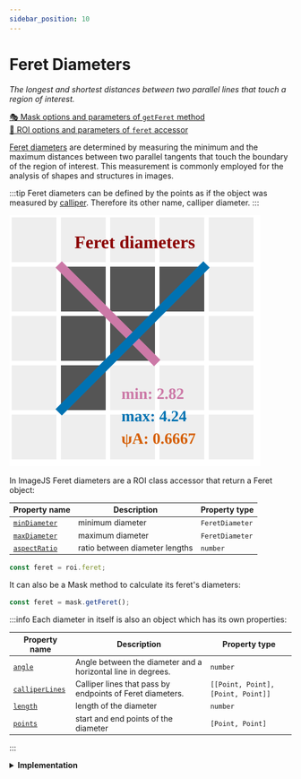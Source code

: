 ```yaml
---
sidebar_position: 10
---
```


# Feret Diameters

_The longest and shortest distances between two parallel lines that touch a region of interest._

[🎭 Mask options and parameters of `getFeret` method](https://api.image-js.org/classes/index.Mask.html#getFeret)  
[🔎 ROI options and parameters of `feret` accessor](https://api.image-js.org/classes/index.Roi.html#feret)

[Feret diameters](https://en.wikipedia.org/wiki/Feret_diameter 'wikipedia link on feret diameter') are determined by measuring the minimum and the maximum distances between two parallel tangents that touch the boundary of the region of interest.
This measurement is commonly employed for the analysis of shapes and structures in images.

:::tip
Feret diameters can be defined by the points as if the object was measured by [calliper](https://en.wikipedia.org/wiki/Calipers 'wikipedia link on caliper'). Therefore its other name, calliper diameter.
:::

![Feret output](./img/feret.svg)

In ImageJS Feret diameters are a ROI class accessor that return a Feret object:

| Property name                                                                     | Description                    | Property type   |
| --------------------------------------------------------------------------------- | ------------------------------ | --------------- |
| [`minDiameter`](https://api.image-js.org/interfaces/index.Feret.html#minDiameter) | minimum diameter               | `FeretDiameter` |
| [`maxDiameter`](https://api.image-js.org/interfaces/index.Feret.html#maxDiameter) | maximum diameter               | `FeretDiameter` |
| [`aspectRatio`](https://api.image-js.org/interfaces/index.Feret.html#aspectRatio) | ratio between diameter lengths | `number`        |

```ts
const feret = roi.feret;
```

It can also be a Mask method to calculate its feret's diameters:

```ts
const feret = mask.getFeret();
```

:::info
Each diameter in itself is also an object which has its own properties:

| Property name                                                                                 | Description                                                  | Property type                      |
| --------------------------------------------------------------------------------------------- | ------------------------------------------------------------ | ---------------------------------- |
| [`angle`](https://api.image-js.org/interfaces/index.FeretDiameter.html#angle)                 | Angle between the diameter and a horizontal line in degrees. | `number`                           |
| [`calliperLines`](https://api.image-js.org/interfaces/index.FeretDiameter.html#calliperLines) | Calliper lines that pass by endpoints of Feret diameters.    | `[[Point, Point], [Point, Point]]` |
| [`length`](https://api.image-js.org/interfaces/index.FeretDiameter.html#length)               | length of the diameter                                       | `number`                           |
| [`points`](https://api.image-js.org/interfaces/index.FeretDiameter.html#points)               | start and end points of the diameter                         | `[Point, Point]`                   |

:::

<details>
<summary><b>Implementation</b></summary>

Here's how Feret diameter is implemented in ImageJS:

_Finding convex hull points_: an algorithm is based on the fact that one of the lines is aligned with one of the convex hull sides. This significantly facilitates Feret's diameter's search. Here, a preexisting convex hull method is implemented.(see [convex hull page](./convex-hull.md 'internal link on convex hull') for more information).

_Rotating an object_: an object gets rotated parallel to the X-axis. It allows finding tilt angles of the diameters. It also simplifies search for points. After all the data is found, it just gets rotated back by the same angle to get actual result.

_Calculating maximum distance between points_: the algorithm iterates through each point and looks for the biggest distance between other points of convex hull. For the minimum diameter it also compares it with the previous maximum value and if it is smaller, it becomes new current minimum diameter.
For maximum diameter it just calculates the maximum distance between points of convex hull.

_Finding caliper lines_: First, region's extreme values are found among rotated points. For minimum these are X values, for maximum - Y values. After that, lines can be found rather easily. For minimum caliper lines lines have a common Y coordinate with feret points and they are situated at the extremities of an object, which is also easy to obtain, since the object is rotated. Same process for maximum diameter, but this time, it's an X coordinate which is common.

</details>
